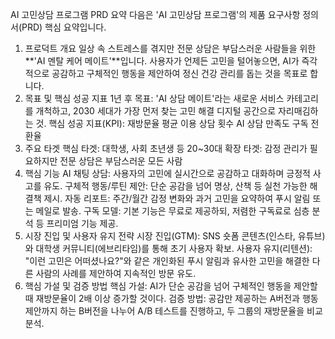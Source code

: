 AI 고민상담 프로그램 PRD 요약
다음은 'AI 고민상담 프로그램'의 제품 요구사항 정의서(PRD) 핵심 요약입니다.
1. 프로덕트 개요
일상 속 스트레스를 겪지만 전문 상담은 부담스러운 사람들을 위한 **'AI 멘탈 케어 메이트'**입니다. 사용자가 언제든 고민을 털어놓으면, AI가 즉각적으로 공감하고 구체적인 행동을 제안하여 정신 건강 관리를 돕는 것을 목표로 합니다.
2. 목표 및 핵심 성공 지표
1년 후 목표: 'AI 상담 메이트'라는 새로운 서비스 카테고리를 개척하고, 2030 세대가 가장 먼저 찾는 고민 해결 디지털 공간으로 자리매김하는 것.
핵심 성공 지표(KPI):
재방문율
평균 이용 상담 횟수
AI 상담 만족도
구독 전환율
3. 주요 타겟
핵심 타겟: 대학생, 사회 초년생 등 20~30대
확장 타겟: 감정 관리가 필요하지만 전문 상담은 부담스러운 모든 사람
4. 핵심 기능
AI 채팅 상담: 사용자의 고민에 실시간으로 공감하고 대화하며 긍정적 사고를 유도.
구체적 행동/루틴 제안: 단순 공감을 넘어 명상, 산책 등 실천 가능한 해결책 제시.
자동 리포트: 주간/월간 감정 변화와 과거 고민을 요약하여 푸시 알림 또는 메일로 발송.
구독 모델: 기본 기능은 무료로 제공하되, 저렴한 구독료로 심층 분석 등 프리미엄 기능 제공.
5. 시장 진입 및 사용자 유지 전략
시장 진입(GTM): SNS 숏폼 콘텐츠(인스타, 유튜브)와 대학생 커뮤니티(에브리타임)를 통해 초기 사용자 확보.
사용자 유지(리텐션): "이런 고민은 어떠셨나요?"와 같은 개인화된 푸시 알림과 유사한 고민을 해결한 다른 사람의 사례를 제안하여 지속적인 방문 유도.
6. 핵심 가설 및 검증 방법
핵심 가설: AI가 단순 공감을 넘어 구체적인 행동을 제안할 때 재방문율이 2배 이상 증가할 것이다.
검증 방법: 공감만 제공하는 A버전과 행동 제안까지 하는 B버전을 나누어 A/B 테스트를 진행하고, 두 그룹의 재방문율을 비교 분석.